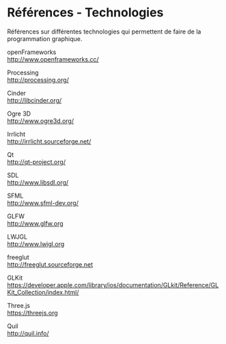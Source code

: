 # Références - Technologies

Références sur différentes technologies qui permettent de faire de la programmation graphique.

openFrameworks  
http://www.openframeworks.cc/

Processing  
http://processing.org/

Cinder  
http://libcinder.org/

Ogre 3D  
http://www.ogre3d.org/

Irrlicht  
http://irrlicht.sourceforge.net/

Qt  
http://qt-project.org/

SDL  
http://www.libsdl.org/

SFML  
http://www.sfml-dev.org/

GLFW  
http://www.glfw.org

LWJGL  
http://www.lwjgl.org

freeglut  
http://freeglut.sourceforge.net

GLKit  
https://developer.apple.com/library/ios/documentation/GLkit/Reference/GLKit_Collection/index.html/

Three.js  
https://threejs.org

Quil  
http://quil.info/
